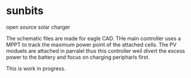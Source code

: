 # sunbits
open source solar charger

The schematic files are made for eagle CAD. THe main controller uses a MPPT to track the maximum power point of the attached cells. The PV moduels are attached in parralel thus this controller weil divert the excess power to the battery and focus on charging peripharls first.

This is work in progress.
